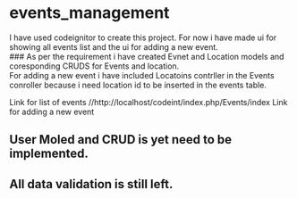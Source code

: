 # events_management
I have used codeignitor to create this project. 
For now i have made ui for showing all events list and the ui for adding a new event.  
    ### As per the requirement i have created Evnet and Location models and coresponding CRUDS for Events and location.  
    For adding a new event i have included Locatoins contrller in the Events conroller because i need location id to be inserted in the events table.  

Link for list of events
//http://localhost/codeint/index.php/Events/index
Link for adding a new event

## User Moled and CRUD is yet need to be implemented.
## All data validation is still left.
